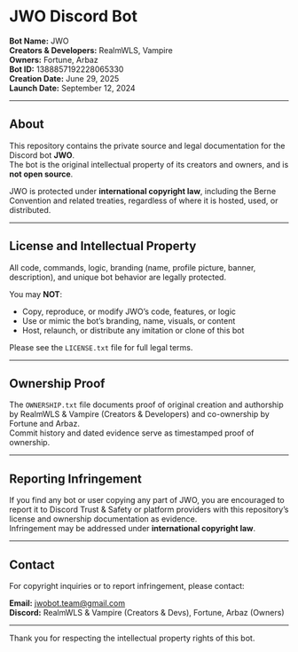 # JWO Discord Bot  

**Bot Name:** JWO  
**Creators & Developers:** RealmWLS, Vampire  
**Owners:** Fortune, Arbaz  
**Bot ID:** 1388857192228065330  
**Creation Date:** June 29, 2025  
**Launch Date:** September 12, 2024  

---

## About

This repository contains the private source and legal documentation for the Discord bot **JWO**.  
The bot is the original intellectual property of its creators and owners, and is **not open source**.  

JWO is protected under **international copyright law**, including the Berne Convention and related treaties, regardless of where it is hosted, used, or distributed.

---

## License and Intellectual Property

All code, commands, logic, branding (name, profile picture, banner, description), and unique bot behavior are legally protected.  

You may **NOT**:
- Copy, reproduce, or modify JWO’s code, features, or logic  
- Use or mimic the bot’s branding, name, visuals, or content  
- Host, relaunch, or distribute any imitation or clone of this bot  

Please see the `LICENSE.txt` file for full legal terms.  

---

## Ownership Proof

The `OWNERSHIP.txt` file documents proof of original creation and authorship by RealmWLS & Vampire (Creators & Developers) and co-ownership by Fortune and Arbaz.  
Commit history and dated evidence serve as timestamped proof of ownership.

---

## Reporting Infringement

If you find any bot or user copying any part of JWO, you are encouraged to report it to Discord Trust & Safety or platform providers with this repository’s license and ownership documentation as evidence.  
Infringement may be addressed under **international copyright law**.

---

## Contact

For copyright inquiries or to report infringement, please contact:  

**Email:** jwobot.team@gmail.com  
**Discord:** RealmWLS & Vampire (Creators & Devs), Fortune, Arbaz (Owners)  

---

Thank you for respecting the intellectual property rights of this bot.
